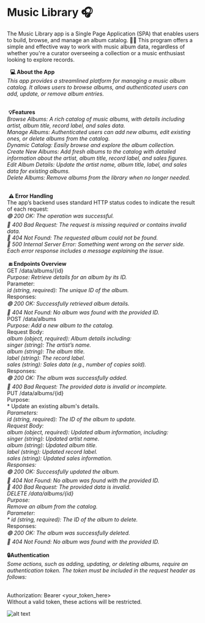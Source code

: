 # Music Library 🎧

The Music Library app is a Single Page Application (SPA) that enables users to build, browse, and manage an album catalog. 🎸🎼 This program offers a simple and effective way to work with music album data, regardless of whether you're a curator overseeing a collection or a music enthusiast looking to explore records.

&nbsp; **💻 About the App**<br/>
*This app provides a streamlined platform for managing a music album catalog. It allows users to browse albums, and authenticated users can add, update, or remove album entries.*<br/>
<br/>

&nbsp;**💡Features** <br/>
      *Browse Albums: A rich catalog of music albums, with details including artist, album title, record label, and sales data.<br/>
      Manage Albums: Authenticated users can add new albums, edit existing ones, or delete albums from the catalog.<br/>
      Dynamic Catalog: Easily browse and explore the album collection.<br/>
      Create New Albums: Add fresh albums to the catalog with detailed information about the artist, album title, record label, and sales figures.<br/>
      Edit Album Details: Update the artist name, album title, label, and sales data for existing albums.<br/>
      Delete Albums: Remove albums from the library when no longer needed.*<br/>
      <br/>
    
&nbsp;**⚠️ Error Handling**<br/>
  The app’s backend uses standard HTTP status codes to indicate the result of each request:<br/>
      *🟢 200 OK: The operation was successful.<br/>
      🔴 400 Bad Request: The request is missing required or contains invalid data.<br/>
      🔴 404 Not Found: The requested album could not be found.<br/>
      🔴 500 Internal Server Error: Something went wrong on the server side.<br/>
  Each error response includes a message explaining the issue.*<br/>
  <br/>
&nbsp;**🔚 Endpoints Overview**<br/>
   GET /data/albums/{id}<br/>
      *Purpose: Retrieve details for an album by its ID.<br/>*
    Parameter:<br/>
      *id (string, required): The unique ID of the album.<br/>*
    Responses:<br/>
      *🟢 200 OK: Successfully retrieved album details.<br/>
      🔴 404 Not Found: No album was found with the provided ID.*<br/>
    POST /data/albums<br/>
      *Purpose: Add a new album to the catalog.*<br/>
    Request Body:<br/>
      *album (object, required): Album details including:<br/>
      singer (string): The artist’s name.<br/>
      album (string): The album title.<br/>
      label (string): The record label.<br/>
      sales (string): Sales data (e.g., number of copies sold).*<br/>
    Responses:<br/>
    *🟢 200 OK: The album was successfully added.<br/>
    🔴 400 Bad Request: The provided data is invalid or incomplete.*<br/>
    PUT /data/albums/{id}<br/>
    Purpose: <br/>
     * Update an existing album's details.*<br/>
    Parameters:<br/>
      *id (string, required): The ID of the album to update.*<br/>
    Request Body:<br/>
      *album (object, required): Updated album information, including:<br/>
      singer (string): Updated artist name.<br/>
      album (string): Updated album title.<br/>
      label (string): Updated record label.<br/>
      sales (string): Updated sales information.*<br/>
    Responses:<br/>
      *🟢 200 OK: Successfully updated the album.<br/>
      🔴 404 Not Found: No album was found with the provided ID.<br/>
      🔴 400 Bad Request: The provided data is invalid.*<br/>
    DELETE /data/albums/{id}<br/>
    Purpose: <br/>
      *Remove an album from the catalog.*<br/>
    Parameter:<br/>
     * id (string, required): The ID of the album to delete.*<br/>
    Responses:<br/>
      *🟢 200 OK: The album was successfully deleted.<br/>
      🔴 404 Not Found: No album was found with the provided ID.*<br/>
      <br/>
    **🔒Authentication**<br/>
      *Some actions, such as adding, updating, or deleting albums, require an authentication token. The token must be included in the request header as follows:*<br/>
      <br/>

Authorization: Bearer <your_token_here><br/>
Without a valid token, these actions will be restricted.<br/>

![alt text](https://github.com/cecis5play/MusicLibrary/blob/main/image.jpg?raw=true)


